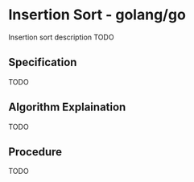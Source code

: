 # Insertion Sort - golang/go

Insertion sort description TODO

## Specification

TODO

## Algorithm Explaination

TODO

## Procedure

TODO